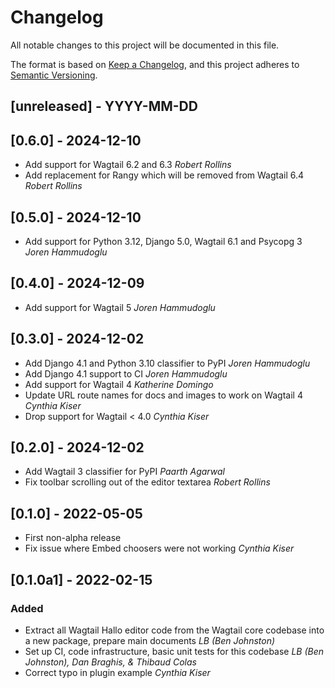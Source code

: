 # Changelog

All notable changes to this project will be documented in this file.

The format is based on [Keep a Changelog](https://keepachangelog.com/en/1.0.0/), and this project adheres to [Semantic Versioning](https://semver.org/spec/v2.0.0.html).

## [unreleased] - YYYY-MM-DD

## [0.6.0] - 2024-12-10

- Add support for Wagtail 6.2 and 6.3 _Robert Rollins_
- Add replacement for Rangy which will be removed from Wagtail 6.4 _Robert Rollins_

## [0.5.0] - 2024-12-10

- Add support for Python 3.12, Django 5.0, Wagtail 6.1 and Psycopg 3 _Joren Hammudoglu_

## [0.4.0] - 2024-12-09

- Add support for Wagtail 5 _Joren Hammudoglu_

## [0.3.0] - 2024-12-02

- Add Django 4.1 and Python 3.10 classifier to PyPI _Joren Hammudoglu_
- Add Django 4.1 support to CI _Joren Hammudoglu_
- Add support for Wagtail 4 _Katherine Domingo_
- Update URL route names for docs and images to work on Wagtail 4 _Cynthia Kiser_
- Drop support for Wagtail < 4.0 _Cynthia Kiser_

## [0.2.0] - 2024-12-02

- Add Wagtail 3 classifier for PyPI _Paarth Agarwal_
- Fix toolbar scrolling out of the editor textarea _Robert Rollins_

## [0.1.0] - 2022-05-05

- First non-alpha release
- Fix issue where Embed choosers were not working _Cynthia Kiser_

## [0.1.0a1] - 2022-02-15

### Added

- Extract all Wagtail Hallo editor code from the Wagtail core codebase into a new package, prepare main documents _LB (Ben Johnston)_
- Set up CI, code infrastructure, basic unit tests for this codebase _LB (Ben Johnston), Dan Braghis, & Thibaud Colas_
- Correct typo in plugin example _Cynthia Kiser_
